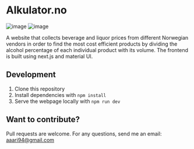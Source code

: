 # Alkulator.no

![image](https://img.shields.io/badge/Material%20UI-007FFF?style=for-the-badge&logo=mui&logoColor=white)
![image](https://img.shields.io/badge/next.js-000000?style=for-the-badge&logo=nextdotjs&logoColor=white)

A website that collects beverage and liquor prices from different Norwegian vendors in order to find the most cost efficient products by dividing the alcohol percentage of each individual product with its volume. The frontend is built using next.js and material UI.

## Development

1. Clone this repository
2. Install dependencies with `npm install`
3. Serve the webpage locally with `npm run dev`

## Want to contribute?
Pull requests are welcome. For any questions, send me an email: aaari94@gmail.com
